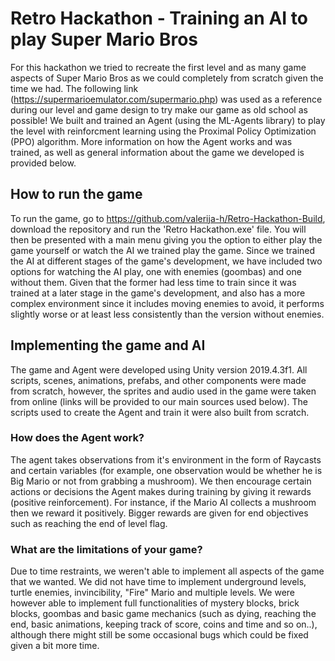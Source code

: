 # Retro Hackathon - Training an AI to play Super Mario Bros
For this hackathon we tried to recreate the first level and as many game aspects of Super Mario Bros as we could completely from scratch given the time we had. The following link (https://supermarioemulator.com/supermario.php) was used as a reference during our level and game design to try make our game as old school as possible! We built and trained an Agent (using the ML-Agents library) to play the level with reinforcment learning using the Proximal Policy Optimization (PPO) algorithm. More information on how the Agent works and was trained, as well as general information about the game we developed is provided below.

## How to run the game
To run the game, go to https://github.com/valerija-h/Retro-Hackathon-Build, download the repository and run the 'Retro Hackathon.exe' file. You will then be presented with a main menu giving you the option to either play the game yourself or watch the AI we trained play the game. Since we trained the AI at different stages of the game's development, we have included two options for watching the AI play, one with enemies (goombas) and one without them. Given that the former had less time to train since it was trained at a later stage in the game's development, and also has a more complex environment since it includes moving enemies to avoid, it performs slightly worse or at least less consistently than the version without enemies. 

## Implementing the game and AI
The game and Agent were developed using Unity version 2019.4.3f1. All scripts, scenes, animations, prefabs, and other components were made from scratch, however, the sprites and audio used in the game were taken from online (links will be provided to our main sources used below). The scripts used to create the Agent and train it were also built from scratch. 

### How does the Agent work?
The agent takes observations from it's environment in the form of Raycasts and certain variables (for example, one observation would be whether he is Big Mario or not from grabbing a mushroom). We then encourage certain actions or decisions the Agent makes during training by giving it rewards (positive reinforcement). For instance, if the Mario AI collects a mushroom then we reward it positively. Bigger rewards are given for end objectives such as reaching the end of level flag.

### What are the limitations of your game?
Due to time restraints, we weren't able to implement all aspects of the game that we wanted. We did not have time to implement underground levels, turtle enemies, invincibility, "Fire" Mario and multiple levels. We were however able to implement full functionalities of mystery blocks, brick blocks, goombas and basic game mechanics (such as dying, reaching the end, basic animations, keeping track of score, coins and time and so on..), although there might still be some occasional bugs which could be fixed given a bit more time.


